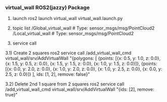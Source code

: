 ### virtual_wall ROS2(jazzy) Package

1) launch
ros2 launch virtual_wall virtual_wall.launch.py

2) topic list
/Global_virtual_wall # Type: sensor_msgs/msg/PointCloud2
/Local_virtual_wall  # Type: sensor_msgs/msg/PointCloud2

3) service call
   
3.1) Create 2 squares
ros2 service call /add_virtual_wall_cmd virtual_wall/srv/AddVirtualWall "{polygons: [
  {points: [{x: 0.5, y: 1.0, z: 0.0}, {x: 1.5, y: 0.5, z: 0.0}, {x: 1.5, y: 1.5, z: 0.0}, {x: 1.0, y: 1.5, z: 0.0}]},
  {points: [{x: 0.0, y: 2.0, z: 0.0}, {x: 1.0, y: 2.0, z: 0.0}, {x: 1.0, y: 2.5, z: 0.0}, {x: 0.0, y: 2.5, z: 0.0}]}
], ids: [1, 2], remove: false}"

3.2) Delete 2nd 1 square from 2 squares
ros2 service call /add_virtual_wall_cmd virtual_wall/srv/AddVirtualWall "{ids: [2], remove: true}"

